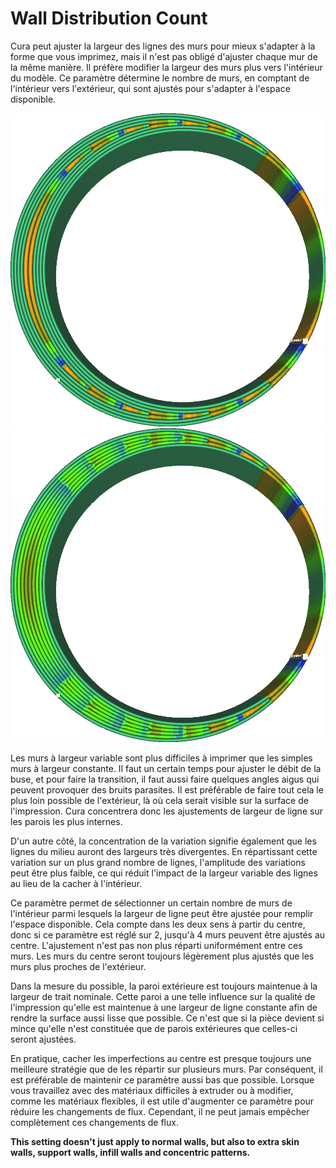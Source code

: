 Wall Distribution Count
====
Cura peut ajuster la largeur des lignes des murs pour mieux s'adapter à la forme que vous imprimez, mais il n'est pas obligé d'ajuster chaque mur de la même manière. Il préfère modifier la largeur des murs plus vers l'intérieur du modèle. Ce paramètre détermine le nombre de murs, en comptant de l'intérieur vers l'extérieur, qui sont ajustés pour s'adapter à l'espace disponible.

<!--screenshot {
"image_path": "wall_distribution_count_1.png",
"models": [
	{
		"script": "misaligned_ring.scad",
		"transformation": ["scale(2)"]
	}
],
"camera_position": [-11, 0, 111],
"settings": {
	"wall_line_count": 5,
	"wall_distribution_count": 1
},
"colour_scheme": "line_width",
"colours": 128
}-->
<!--screenshot {
"image_path": "wall_distribution_count_5.png",
"models": [
	{
		"script": "misaligned_ring.scad",
		"transformation": ["scale(2)"]
	}
],
"camera_position": [-11, 0, 111],
"settings": {
	"wall_line_count": 5,
	"wall_distribution_count": 5
},
"colour_scheme": "line_width",
"colours": 128
}-->
![Concentré au milieu, avec de grandes variations dans les largeurs de ligne à cet endroit.](../../../articles/images/wall_distribution_count_1.png)
![Répartis sur plusieurs murs](../../../articles/images/wall_distribution_count_5.png)

Les murs à largeur variable sont plus difficiles à imprimer que les simples murs à largeur constante. Il faut un certain temps pour ajuster le débit de la buse, et pour faire la transition, il faut aussi faire quelques angles aigus qui peuvent provoquer des bruits parasites. Il est préférable de faire tout cela le plus loin possible de l'extérieur, là où cela serait visible sur la surface de l'impression. Cura concentrera donc les ajustements de largeur de ligne sur les parois les plus internes.

D'un autre côté, la concentration de la variation signifie également que les lignes du milieu auront des largeurs très divergentes. En répartissant cette variation sur un plus grand nombre de lignes, l'amplitude des variations peut être plus faible, ce qui réduit l'impact de la largeur variable des lignes au lieu de la cacher à l'intérieur.

Ce paramètre permet de sélectionner un certain nombre de murs de l'intérieur parmi lesquels la largeur de ligne peut être ajustée pour remplir l'espace disponible. Cela compte dans les deux sens à partir du centre, donc si ce paramètre est réglé sur 2, jusqu'à 4 murs peuvent être ajustés au centre. L'ajustement n'est pas non plus réparti uniformément entre ces murs. Les murs du centre seront toujours légèrement plus ajustés que les murs plus proches de l'extérieur.

Dans la mesure du possible, la paroi extérieure est toujours maintenue à la largeur de trait nominale. Cette paroi a une telle influence sur la qualité de l'impression qu'elle est maintenue à une largeur de ligne constante afin de rendre la surface aussi lisse que possible. Ce n'est que si la pièce devient si mince qu'elle n'est constituée que de parois extérieures que celles-ci seront ajustées.

En pratique, cacher les imperfections au centre est presque toujours une meilleure stratégie que de les répartir sur plusieurs murs. Par conséquent, il est préférable de maintenir ce paramètre aussi bas que possible. Lorsque vous travaillez avec des matériaux difficiles à extruder ou à modifier, comme les matériaux flexibles, il est utile d'augmenter ce paramètre pour réduire les changements de flux. Cependant, il ne peut jamais empêcher complètement ces changements de flux.

**This setting doesn't just apply to normal walls, but also to extra skin walls, support walls, infill walls and concentric patterns.**